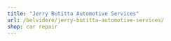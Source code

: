```yaml
---
title: "Jerry Butitta Automotive Services"
url: /belvidere/jerry-butitta-automotive-services/
shop: car repair
---
```

